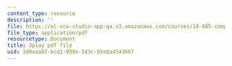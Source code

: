 ```yaml
---
content_type: resource
description: ''
file: https://ol-ocw-studio-app-qa.s3.amazonaws.com/courses/18-085-computational-science-and-engineering-i-fall-2008/340aaa87bcd1939e343cb5e8a45436b7_5Pw5k0z1L4Q.pdf
file_type: application/pdf
resourcetype: Document
title: 3play pdf file
uid: 340aaa87-bcd1-939e-343c-b5e8a45436b7
---
```

